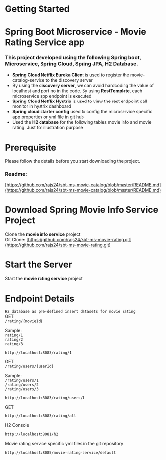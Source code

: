 # Getting Started
# Spring Boot Microservice - Movie Rating Service app
### This project developed using the following Spring boot, Microservice, Spring Cloud, Spring JPA, H2 Database. 
* **Spring Cloud Netflix Eureka Client** is used to register the movie-catalog-service to the discovery server
* By using the **discovery server**, we can avoid hardcoding the value of localhost and port no in the code. By using **RestTemplate**, each microservice app endpoint is executed
* **Spring Cloud Netflix Hystrix** is used to view the rest endpoint call monitor in hystrix dashboard
* **Spring cloud starter config** used to config the microservice specific app properties or yml file in git hub
* Used the **H2 database** for the following tables movie info and movie rating. Just for illustration purpose

# Prerequisite  
Please follow the details before you start downloading the project.  
### Readme:  
[https://github.com/rajs24/sbt-ms-movie-catalog/blob/master/README.md](https://github.com/rajs24/sbt-ms-movie-catalog/blob/master/README.md)


# Download Spring Movie Info Service Project
Clone the **movie info service** project  
Git Clone: [https://github.com/rajs24/sbt-ms-movie-rating.git](https://github.com/rajs24/sbt-ms-movie-rating.git)  

# Start the Server
Start the **movie rating service** project

# Endpoint Details
`H2 database as pre-defined insert datasets for movie rating`   
GET  
`/rating/{movieId}` 

Sample:  
`rating/1`  
`rating/2`  
`rating/3`  
```
http://localhost:8083/rating/1
```
GET  
`/rating/users/{userId}` 

Sample:  
`/rating/users/1`  
`/rating/users/2`  
`/rating/users/3`  
```
http://localhost:8083/rating/users/1
```
GET  
```
http://localhost:8083/rating/all
```
H2 Console
```
http://localhost:8081/h2
```
Movie rating service specific yml files in the git repository
```
http://localhost:8085/movie-rating-service/default
```
